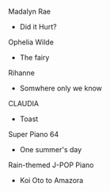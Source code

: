 Madalyn Rae
  - Did it Hurt?

Ophelia Wilde
  - The fairy

Rihanne
  - Somwhere only we know

CLAUDIA
  - Toast

Super Piano 64
  - One summer's day

Rain-themed J-POP Piano
  - Koi Oto to Amazora


